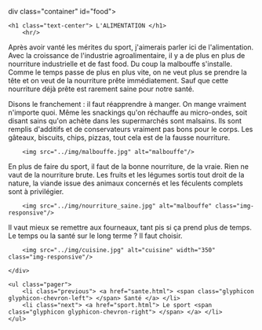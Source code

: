 div class="container" id="food">
    
    <h1 class="text-center"> L'ALIMENTATION </h1>
        <hr/>
    
<p> Après avoir vanté les mérites du sport, j'aimerais parler ici de l'alimentation. Avec la croissance de l'industrie agroalimentaire, il y a de plus en plus de nourriture industrielle et de fast food. Du coup la malbouffe s'installe. Comme le temps passe de plus en plus vite, on ne veut plus se prendre la tête et on veut de la nourriture prête immédiatement. Sauf que cette nourriture déjà prête est rarement saine pour notre santé. </p>
<p> Disons le franchement : il faut réapprendre à manger. On mange vraiment n'importe quoi. Même les snackings qu'on réchauffe au micro-ondes, soit disant sains qu'on achète dans les supermarchés sont malsains. Ils sont remplis d'additifs et de conservateurs vraiment pas bons pour le corps. Les gâteaux, biscuits, chips, pizzas, tout cela est de la fausse nourriture. </p>
        
        <img src="../img/malbouffe.jpg" alt="malbouffe"/>
        
<p> En plus de faire du sport, il faut de la bonne nourriture, de la vraie. Rien ne vaut de la nourriture brute. Les fruits et les légumes sortis tout droit de la nature, la viande issue des animaux concernés et les féculents complets sont à privilégier. </p>
        
        <img src="../img/nourriture_saine.jpg" alt="malbouffe" class="img-responsive"/>
        
<p> Il vaut mieux se remettre aux fourneaux, tant pis si ça prend plus de temps. Le temps ou la santé sur le long terme ? Il faut choisir. </p>
        
        <img src="../img/cuisine.jpg" alt="cuisine" width="350" class="img-responsive"/>
        
    </div>
    
    <ul class="pager">
        <li class="previous"> <a href="sante.html"> <span class="glyphicon glyphicon-chevron-left"> </span> Santé </a> </li>
        <li class="next"> <a href="sport.html"> Le sport <span class="glyphicon glyphicon-chevron-right"> </span> </a> </li>
    </ul>